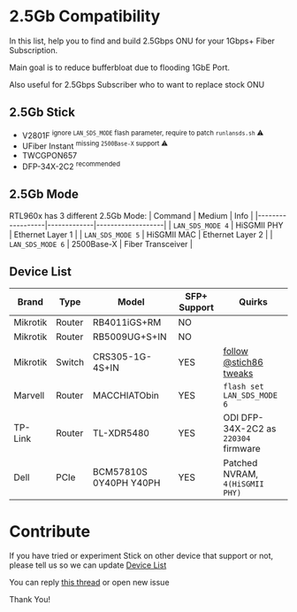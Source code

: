 # 2.5Gb Compatibility
In this list, help you to find and build 2.5Gbps ONU for your 1Gbps+ Fiber Subscription.

Main goal is to reduce bufferbloat due to flooding 1GbE Port.

Also useful for 2.5Gbps Subscriber who to want to replace stock ONU

## 2.5Gb Stick
* V2801F <sup>ignore `LAN_SDS_MODE` flash parameter, require to patch `runlansds.sh` ⚠️</sup>
* UFiber Instant <sup>missing `2500Base-X` support ⚠️</sup>
* TWCGPON657
* DFP-34X-2C2 <sup>recommended</sup>

## 2.5Gb Mode
RTL960x has 3 different 2.5Gb Mode:
| Command | Medium | Info |
|------------------|-------------|-------------------|
| `LAN_SDS_MODE 4` | HiSGMII PHY | Ethernet Layer 1  |
| `LAN_SDS_MODE 5` | HiSGMII MAC | Ethernet Layer 2  |
| `LAN_SDS_MODE 6` | 2500Base-X  | Fiber Transceiver |


## Device List
| Brand    | Type   | Model                     | SFP+ Support | Quirks |
|----------|--------|---------------------------|--------------|--------|
| Mikrotik | Router | RB4011iGS+RM              | NO  | |
| Mikrotik | Router | RB5009UG+S+IN             | NO  | |
| Mikrotik | Switch | CRS305-1G-4S+IN           | YES | [follow @stich86 tweaks](https://github.com/Anime4000/RTL960x/issues/17#issuecomment-1101435506) |
| Marvell  | Router | MACCHIATObin              | YES | `flash set LAN_SDS_MODE 6` |
| TP-Link  | Router | TL-XDR5480                | YES | ODI DFP-34X-2C2 as `220304` firmware |
| Dell     | PCIe   | BCM57810S 0Y40PH Y40PH    | YES | Patched NVRAM, `4(HiSGMII PHY)` |

# Contribute
If you have tried or experiment Stick on other device that support or not, please tell us so we can update [Device List](#device-list)

You can reply [this thread](https://github.com/Anime4000/RTL960x/issues/17) or open new issue

Thank You!
